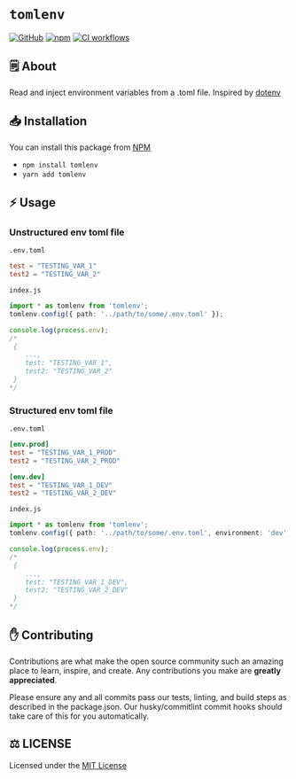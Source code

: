 # `tomlenv`

[![GitHub](https://img.shields.io/github/license/zaida04/tomlenv)](https://github.com/zaida04/tomlenv/blob/main/LICENSE)
[![npm](https://img.shields.io/npm/v/tomlenv?color=crimson&logo=npm)](https://www.npmjs.com/package/tomlenv)
[![CI workflows](https://github.com/zaida04/tomlenv/actions/workflows/ci.yml/badge.svg)](https://github.com/zaida04/tomlenv/actions/workflows/ci.yml)

## 🗒️ About

Read and inject environment variables from a .toml file. Inspired by [dotenv](https://www.npmjs.com/package/dotenv)

## 📥 Installation

You can install this package from [NPM](https://www.npmjs.com/package/tomlenv)

- `npm install tomlenv`
- `yarn add tomlenv`

## ⚡ Usage

### Unstructured env toml file

`.env.toml`

```toml
test = "TESTING_VAR_1"
test2 = "TESTING_VAR_2"
```

`index.js`

```typescript
import * as tomlenv from 'tomlenv';
tomlenv.config({ path: '../path/to/some/.env.toml' });

console.log(process.env);
/*
 {
    ...,
    test: "TESTING_VAR_1",
    test2: "TESTING_VAR_2"
 }
*/
```

### Structured env toml file

`.env.toml`

```toml
[env.prod]
test = "TESTING_VAR_1_PROD"
test2 = "TESTING_VAR_2_PROD"

[env.dev]
test = "TESTING_VAR_1_DEV"
test2 = "TESTING_VAR_2_DEV"
```

`index.js`

```typescript
import * as tomlenv from 'tomlenv';
tomlenv.config({ path: '../path/to/some/.env.toml', environment: 'dev' });

console.log(process.env);
/*
 {
    ...,
    test: "TESTING_VAR_1_DEV",
    test2: "TESTING_VAR_2_DEV"
 }
*/
```

## ✋ Contributing

Contributions are what make the open source community such an amazing place to learn, inspire, and create. Any contributions you make are **greatly appreciated**.

Please ensure any and all commits pass our tests, linting, and build steps as described in the package.json. Our husky/commitlint commit hooks should take care of this for you automatically.

## ⚖️ LICENSE

Licensed under the [MIT License](https://github.com/zaida04/tomlenv/blob/main/LICENSE)
